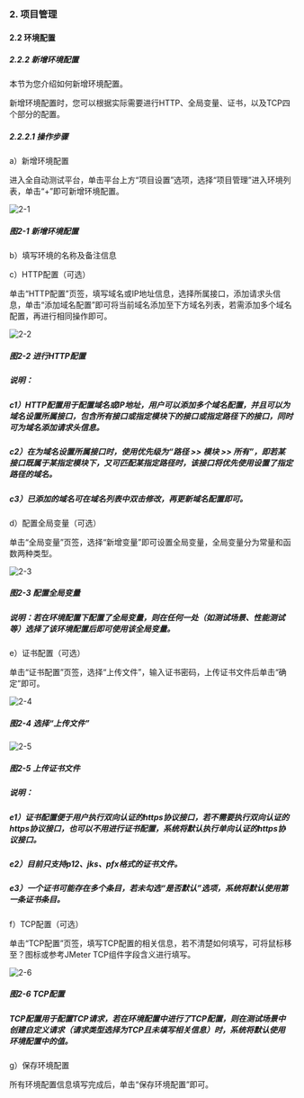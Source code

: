 ### 2. 项目管理

#### 2.2 环境配置

##### 2.2.2 新增环境配置

本节为您介绍如何新增环境配置。

新增环境配置时，您可以根据实际需要进行HTTP、全局变量、证书，以及TCP四个部分的配置。

##### 2.2.2.1 操作步骤

a）新增环境配置

进入全自动测试平台，单击平台上方“项目设置”选项，选择“项目管理”进入环境列表，单击“+”即可新增环境配置。

![2-1](https://www.feisuanyz.com/fstest/xmgl/huanjingpeizhi/huanjing_1.png)

##### 图2-1 新增环境配置

b）填写环境的名称及备注信息

c）HTTP配置（可选）

单击“HTTP配置”页签，填写域名或IP地址信息，选择所属接口，添加请求头信息，单击“添加域名配置”即可将当前域名添加至下方域名列表，若需添加多个域名配置，再进行相同操作即可。

![2-2](https://www.feisuanyz.com/fstest/xmgl/huanjingpeizhi/huanjing_2.png)

##### 图2-2 进行HTTP配置

##### 说明：

##### c1）HTTP配置用于配置域名或IP地址，用户可以添加多个域名配置，并且可以为域名设置所属接口，包含所有接口或指定模块下的接口或指定路径下的接口，同时可为域名添加请求头信息。

##### c2）在为域名设置所属接口时，使用优先级为“路径 >> 模块 >> 所有”，即若某接口既属于某指定模块下，又可匹配某指定路径时，该接口将优先使用设置了指定路径的域名。

##### c3）已添加的域名可在域名列表中双击修改，再更新域名配置即可。

d）配置全局变量（可选）

单击“全局变量”页签，选择“新增变量”即可设置全局变量，全局变量分为常量和函数两种类型。

![2-3](https://www.feisuanyz.com/fstest/xmgl/huanjingpeizhi/huanjing_3.png)

##### 图2-3 配置全局变量

##### 说明：若在环境配置下配置了全局变量，则在任何一处（如测试场景、性能测试等）选择了该环境配置后即可使用该全局变量。

e）证书配置（可选）

单击“证书配置”页签，选择“上传文件”，输入证书密码，上传证书文件后单击“确定”即可。

![2-4](https://www.feisuanyz.com/fstest/xmgl/huanjingpeizhi/huanjing_4.png)

##### 图2-4 选择“上传文件”

![2-5](https://www.feisuanyz.com/fstest/xmgl/huanjingpeizhi/huanjing_5.png)

##### 图2-5 上传证书文件

##### 说明：

##### e1）证书配置便于用户执行双向认证的https协议接口，若不需要执行双向认证的https协议接口，也可以不用进行证书配置，系统将默认执行单向认证的https协议接口。

##### e2）目前只支持p12、jks、pfx格式的证书文件。

##### e3）一个证书可能存在多个条目，若未勾选“是否默认”选项，系统将默认使用第一条证书条目。

f）TCP配置（可选）

单击“TCP配置”页签，填写TCP配置的相关信息，若不清楚如何填写，可将鼠标移至？图标或参考JMeter TCP组件字段含义进行填写。

![2-6](https://www.feisuanyz.com/fstest/xmgl/huanjingpeizhi/huanjing_6.png)

##### 图2-6 TCP配置

##### TCP配置用于配置TCP请求，若在环境配置中进行了TCP配置，则在测试场景中创建自定义请求（请求类型选择为TCP且未填写相关信息）时，系统将默认使用环境配置中的值。

g）保存环境配置

所有环境配置信息填写完成后，单击“保存环境配置”即可。
